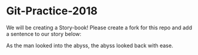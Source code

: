 # Git-Practice-2018
We will be creating a Story-book! Please create a fork for this repo and add a sentence to our story below:

As the man looked into the abyss, the abyss looked back with ease.
